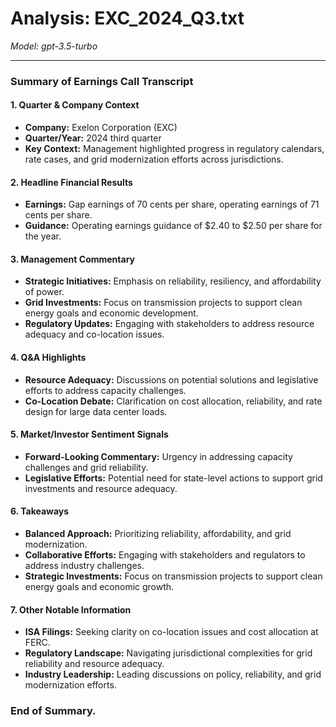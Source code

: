 # Analysis: EXC_2024_Q3.txt

*Model: gpt-3.5-turbo*

---

### Summary of Earnings Call Transcript

#### 1. Quarter & Company Context
- **Company:** Exelon Corporation (EXC)
- **Quarter/Year:** 2024 third quarter
- **Key Context:** Management highlighted progress in regulatory calendars, rate cases, and grid modernization efforts across jurisdictions.

#### 2. Headline Financial Results
- **Earnings:** Gap earnings of 70 cents per share, operating earnings of 71 cents per share.
- **Guidance:** Operating earnings guidance of $2.40 to $2.50 per share for the year.

#### 3. Management Commentary
- **Strategic Initiatives:** Emphasis on reliability, resiliency, and affordability of power.
- **Grid Investments:** Focus on transmission projects to support clean energy goals and economic development.
- **Regulatory Updates:** Engaging with stakeholders to address resource adequacy and co-location issues.

#### 4. Q&A Highlights
- **Resource Adequacy:** Discussions on potential solutions and legislative efforts to address capacity challenges.
- **Co-Location Debate:** Clarification on cost allocation, reliability, and rate design for large data center loads.

#### 5. Market/Investor Sentiment Signals
- **Forward-Looking Commentary:** Urgency in addressing capacity challenges and grid reliability.
- **Legislative Efforts:** Potential need for state-level actions to support grid investments and resource adequacy.

#### 6. Takeaways
- **Balanced Approach:** Prioritizing reliability, affordability, and grid modernization.
- **Collaborative Efforts:** Engaging with stakeholders and regulators to address industry challenges.
- **Strategic Investments:** Focus on transmission projects to support clean energy goals and economic growth.

#### 7. Other Notable Information
- **ISA Filings:** Seeking clarity on co-location issues and cost allocation at FERC.
- **Regulatory Landscape:** Navigating jurisdictional complexities for grid reliability and resource adequacy.
- **Industry Leadership:** Leading discussions on policy, reliability, and grid modernization efforts.

### End of Summary.